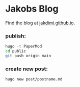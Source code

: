 # Jakobs Blog

Find the blog at [jakdimi.github.io](jakdimi.github.io).

### publish:
```bash
hugo -t PaperMod
cd public
git push origin main
```

### create new post:
```bash
hugo new post/postname.md
```